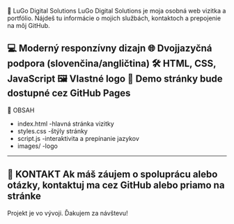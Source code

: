 👜 LuGo Digital Solutions
LuGo Digital Solutions je moja osobná web vizitka a portfólio.
Nájdeš tu informácie o mojich službách, kontaktoch a prepojenie na môj GitHub.

💻 Moderný responzívny dizajn
🌐 Dvojjazyčná podpora (slovenčina/angličtina)
🛠️ HTML, CSS, JavaScript
🖼️ Vlastné logo
🚀 Demo stránky bude dostupné cez GitHub Pages
---
📄 OBSAH
- index.html -hlavná stránka vizitky
- styles.css -štýly stránky
- script.js -interaktivita a prepínanie jazykov
- images/ -logo
---
📧 KONTAKT
Ak máš záujem o spoluprácu alebo otázky, kontaktuj ma cez GitHub alebo priamo na stránke
---
Projekt je vo vývoji. Ďakujem za návštevu!
